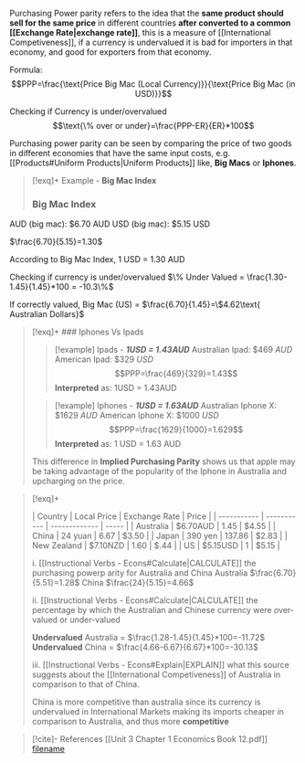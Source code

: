 
Purchasing Power parity refers to the idea that the **same product should sell for the same price** in different countries **after converted to a common [[Exchange Rate|exchange rate]]**, this is a measure of [[International Competiveness]], if a currency is undervalued it is bad for importers in that economy, and good for exporters from that economy.

Formula:
$$PPP=\frac{\text{Price Big Mac (Local Currency)}}{\text{Price Big Mac (in USD)}}$$

Checking if Currency is under/overvalued
$$\text{\% over or under}=\frac{PPP-ER}{ER}*100$$

Purchasing power parity can be seen by comparing the price of two goods in different economies that have the same input costs, e.g. [[Products#Uniform Products|Uniform Products]] like, **Big Macs** or **Iphones**.

>[!exq]+ Example - **Big Mac Index**
>### Big Mac Index
>
AUD (big mac): $6.70 AUD
USD (big mac): $5.15 USD
>
 $\frac{6.70}{5.15}=1.30$
>
According to Big Mac Index, 1 USD = 1.30 AUD
>
Checking if currency is under/overvalued
$\% Under Valued = \frac{1.30-1.45}{1.45}*100 = -10.3\%$
>
If correctly valued, Big Mac (US) = $\frac{6.70}{1.45}=\$4.62\text{ Australian Dollars}$

>[!exq]+ ### Iphones Vs Ipads
>>[!example] Ipads - ***1USD = 1.43AUD***
>Australian Ipad: $469 *AUD*
American Ipad: $329 *USD*
$$PPP=\frac{469}{329}=1.43$$
**Interpreted** as: 1USD = 1.43AUD
>
>>
>
>>[!example] Iphones - ***1USD = 1.63AUD***
>Australian Iphone X: $1629 *AUD*
American Iphone X: $1000 *USD*
$$PPP=\frac{1629}{1000}=1.629$$
**Interpreted** as: 1 USD = 1.63 AUD
> 
> This difference in **Implied Purchasing Parity** shows us that apple may be taking advantage of the popularity of the Iphone in Australia and upcharging on the price.

>[!exq]+
> 
>| Country     | Local Price | Exchange Rate | Price |
| ----------- | ----------- | ------------- | ----- |
| Australia   | $6.70AUD    | 1.45          | $4.55 |
| China       | 24 yuan     | 6.67          | $3.50 |
| Japan       | 390 yen     | 137.86        | $2.83 |
| New Zealand | $7.10NZD    | 1.60          | $.44  |
| US          | $5.15USD    | 1             | $5.15      |
>
>i. [[Instructional Verbs - Econs#Calculate|CALCULATE]] the purchasing powerp arity for Australia and China
Australia $\frac{6.70}{5.51}=1.28$
China $\frac{24}{5.15}=4.66$
>
>ii. [[Instructional Verbs - Econs#Calculate|CALCULATE]] the percentage by which the Australian and Chinese currency were over-valued or under-valued
>
>**Undervalued**  Australia = $\frac{1.28-1.45}{1.45}*100=-11.72$
>**Undervalued** China = $\frac{4.66-6.67}{6.67}*100=-30.13$
>
>iii. [[Instructional Verbs - Econs#Explain|EXPLAIN]] what this source suggests about the [[International Competiveness]] of Australia in comparison to that of China.
>
>China is more competitive than australia since its currency is undervalued in International Markets making its imports cheaper in comparison to Australia, and thus more **competitive**



>[!cite]- References
>[[Unit 3 Chapter 1 Economics Book 12.pdf]]
>[filename](file:///<absolute-path>)
